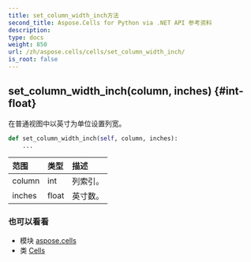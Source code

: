 ```yaml
---
title: set_column_width_inch方法
second_title: Aspose.Cells for Python via .NET API 参考资料
description:
type: docs
weight: 850
url: /zh/aspose.cells/cells/set_column_width_inch/
is_root: false
---
```

##  set_column_width_inch(column, inches) {#int-float}
在普通视图中以英寸为单位设置列宽。



```python
def set_column_width_inch(self, column, inches):
    ...
```


|范围|类型|描述|
| :- | :- | :- |
| column | int |列索引。|
| inches | float |英寸数。|



### 也可以看看
* 模块 [aspose.cells](../../)
* 类 [Cells](/cells/python-net/zh/aspose.cells/cells)
